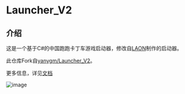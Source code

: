 # Launcher_V2

## 介绍

这是一个基于C#的中国跑跑卡丁车游戏启动器，修改自[LAON](https://github.com/MyPuppy)制作的启动器。

此仓库Fork自[yanygm/Launcher_V2](https://github.com/yanygm/Launcher_V2)。

更多信息，详见[文档](https://yanygm.github.io/Launcher_V2)

![image](https://raw.githubusercontent.com/yanygm/Launcher_V2/refs/heads/main/Properties/favicon.ico)
